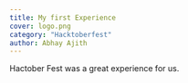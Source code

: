 ```yaml
---
title: My first Experience
cover: logo.png
category: "Hacktoberfest"
author: Abhay Ajith
---
```


Hactober Fest was a great experience for us.
